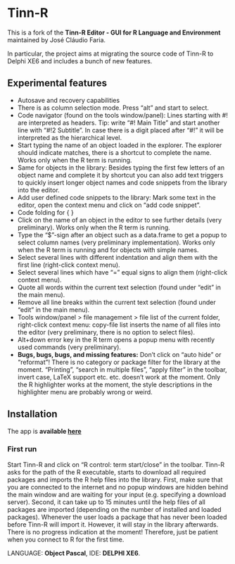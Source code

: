 # Tinn-R

This is a fork of the **Tinn-R Editor - GUI for R Language and Environment** maintained by José Cláudio Faria.

In particular, the project aims at migrating the source code of Tinn-R to Delphi XE6 and includes a bunch of new features.
## Experimental features
- Autosave and recovery capabilities
- There is as column selection mode. Press “alt” and start to select.
-  Code navigator (found on the tools window/panel): Lines starting with #! are interpreted as headers. Tip: write “#! Main Title” and start another line with “#!2 Subtitle”. In case there is a digit placed after “#!” it will be interpreted as the hierarchical level. 
- Start typing the name of an object loaded in the explorer. The explorer should indicate matches, there is a shortcut to complete the name. Works only when the R term is running.
- Same for objects in the library: Besides typing the first few letters of an object name and complete it by shortcut you can also add text triggers to quickly insert longer object names and code snippets from the library into the editor.
- Add user defined code snippets to the library: Mark some text in the editor, open the context menu and click on “add code snippet”.
- Code folding for { }
- Click on the name of an object in the editor to see further details (very preliminary). Works only when the R term is running.
- Type the “$”-sign after an object such as a data.frame to get a popup to select column names (very preliminary implementation). Works only when the R term is running and for objects with simple names.
- Select several lines with different indentation and align them with the first line (right-click context menu).
- Select several lines which have  “=” equal signs to align them (right-click context menu).
- Quote all words within the current text selection (found under “edit” in the main menu).
- Remove all line breaks within the current text selection (found under “edit” in the main menu).
- Tools window/panel > file management > file list of the current folder, right-click context menu: copy-file list inserts the name of all files into the editor (very preliminary, there is no option to select files).
- Alt+down error key in the R term opens a popup menu with recently used commands (very preliminary).
- **Bugs, bugs, bugs, and missing features:** Don’t click on “auto hide” or “reformat”! There is no category or package filter for the library at the moment. “Printing”, “search in multiple files”, “apply filter” in the toolbar, invert case, LaTeX support etc. etc. doesn’t work at the moment. Only the R highlighter works at the moment, the style descriptions in the highlighter menu are probably wrong or weird.  

## Installation
The app is **available [here](https://github.com/MarcoPortmann/Tinn-R/blob/Delphi-XE/Tinn_R/install_setup/bin/Tinn-R_3.0.3.6_setup.exe)**

### First run
Start Tinn-R and click on “R control: term start/close” in the toolbar. Tinn-R asks for the path of the R executable, starts to download all required packages and imports the R help files into the library. First, make sure that you are connected to the internet and no popup windows are hidden behind the main window and are waiting for your input (e.g. specifying a download server). Second, it can take up to 15 minutes until the help files of all packages are imported (depending on the number of installed and loaded packages). Whenever the user loads a package that has never been loaded before Tinn-R will import it. However, it will stay in the library afterwards. There is no progress indication at the moment! Therefore, just be patient when you connect to R for the first time.









LANGUAGE: **Object Pascal**, IDE: **DELPHI XE6**.
